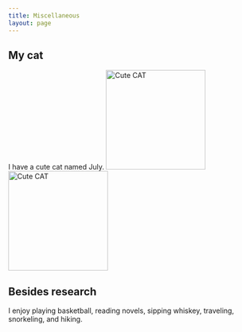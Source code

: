```yaml
---
title: Miscellaneous
layout: page
---   
```


<!-- ## My cat
I have a cute cat named July.
![Cute CAT](./images/IMG_0736.jpg)
![Cute CAT](./images/IMG_8109.JPG)
 -->

## My cat
I have a cute cat named July.
<img src="./images/IMG_0736.jpg" alt="Cute CAT" height="200">
<img src="./images/IMG_8109.JPG" alt="Cute CAT" height="200">


## Besides research

I enjoy playing basketball, reading novels, sipping whiskey, traveling, snorkeling, and hiking.